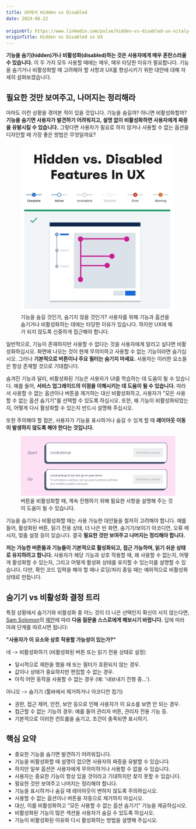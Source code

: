 ```yaml
---
title: UX에서 Hidden vs Disabled
date: 2024-06-22

originUrl: https://www.linkedin.com/pulse/hidden-vs-disabled-ux-vitaly-friedman-14mof/
originTitle: Hidden vs Disabled in UX
---
```


**기능을 숨기(hidden)거나 비활성화(disabled)하는 것은 사용자에게 매우 혼란스러울 수 있습니다.** 이 두 가지 모두 사용할 때에는 매우, 매우 타당한 이유가 필요합니다. 기능을 숨기거나 비활성화할 때 고려해야 할 사항과 UX를 향상시키기 위한 대안에 대해 자세히 살펴보겠습니다.

## 필요한 것만 보여주고, 나머지는 정리해라

아마도 이런 상황을 겪어본 적이 있을 것입니다. 기능을 숨길까? 아니면 비활성화할까? **기능을 숨기면 사용자가 발견하기 어려워지고, 설명 없이 비활성화하면 사용자에게 짜증을 유발시킬 수 있습니다.** 그렇다면 사용자가 필요로 하지 않거나 사용할 수 없는 옵션을 디자인할 때 가장 좋은 방법은 무엇일까요?

<figure>
<img src="/assets/images/hiden-vs-disabled-in-ux/image01.jpg" alt="image01" />
<figcaption>기능을 숨길 것인가, 숨기지 않을 것인가? 사용자를 위해 기능과 옵션을 숨기거나 비활성화하는 데에는 타당한 이유가 있습니다. 하지만 UX에 해가 되지 않도록 신중하게 접근해야 합니다.</figcaption>
</figure>

일반적으로, 기능이 존재하지만 사용할 수 없다는 것을 사용자에게 알리고 싶다면 비활성화하십시오. 화면에 나오는 것이 현재 무의미하고 사용할 수 없는 기능이라면 숨기십시오. 그러나 **기본적으로 버튼이나 주요 필터는 숨기지 마세요.** 사용자는 이러한 요소들은 항상 존재할 것으로 기대합니다.

숨겨진 기능과 달리, 비활성화된 기능은 사용자가 UI를 학습하는 데 도움이 될 수 있습니다. 예를 들어, **서비스 업그레이드의 이점을 이해시키는 데 도움이 될 수 있습니다.** 따라서 사용할 수 없는 옵션이나 버튼을 제거하는 대신 비활성화하고, 사용자가 "모든 사용할 수 없는 옵션 숨기기"를 선택할 수 있도록 하십시오. 또한, 왜 기능이 비활성화되었는지, 어떻게 다시 활성화할 수 있는지 반드시 설명해 주십시오.

또한 주의해야 할 점은, 사용자가 기능을 표시하거나 숨길 수 있게 할 때 **레이아웃 이동이 발생하지 않도록 해야 한다는 것입니다.**

<figure>
<img src="/assets/images/hiden-vs-disabled-in-ux/image02.png" alt="image02" />
<figcaption>버튼을 비활성화할 때, 계속 진행하기 위해 필요한 사항을 설명해 주는 것이 도움이 될 수 있습니다.</figcaption>
</figure>

기능을 숨기거나 비활성화할 때는 사용 가능한 대안들을 철저히 고려해야 합니다. 예를 들어, 활성화된 버튼, 읽기 전용 상태, 더 나은 빈 화면, 숨기기/보이기 아코디언, 오류 메시지, 맞춤 설정 등이 있습니다. 결국 **필요한 것만 보여주고 나머지는 정리해야 합니다.**

**저는 가능한 버튼들과 기능들이 기본적으로 활성화되고, 접근 가능하며, 읽기 쉬운 상태로 유지하려고 합니다.** 사용자가 해당 기능과 상호 작용할 때, 왜 사용할 수 없는지, 어떻게 활성화할 수 있는지, 그리고 어떻게 활성화 상태를 유지할 수 있는지를 설명할 수 있습니다. 다만, 확인 코드 입력을 해야 할 때나 로딩/처리 중일 때는 예외적으로 비활성화 상태로 만듭니다.

## 숨기기 vs 비활성화 결정 트리

특정 상황에서 숨기기와 비활성화 중 어느 것이 더 나은 선택인지 확신이 서지 않는다면, [Sam Solomon](https://www.linkedin.com/in/sam-solomon-71316880/)의 [제안](https://solomon.io/hide-or-disable/)에 따라 **다음 질문을 스스로에게 해보시기 바랍니다.** 답에 따라 아래 단계를 따르시면 됩니다:

**"사용자가 이 요소와 상호 작용할 가능성이 있는가?"**

네 -> 비활성화하기 (비활성화된 버튼 또는 읽기 전용 상태로 설정)

- 일시적으로 제한을 했을 때 또는 필터가 호환되지 않는 경우.
- 값이나 상태가 중요하지만 편집할 수 없는 경우.
- 아직 어떤 동작을 사용할 수 없는 경우 (예: '내보내기 진행 중...').

아니오 -> 숨기기 (툴바에서 제거하거나 아코디언 접기)

- 권한, 접근 제어, 안전, 보안 등으로 인해 사용자가 이 요소를 보면 안 되는 경우.
- 접근할 수 없는 기능의 경우: 예를 들어 관리자 버튼, 관리자 전용 기능 등.
- 기본적으로 이러한 컨트롤을 숨기고, 조건이 충족되면 표시하기.

## 핵심 요약

- 중요한 기능을 숨기면 발견하기 어려워집니다.
- 기능을 비활성화할 때 설명이 없으면 사용자의 짜증을 유발할 수 있습니다.
- 하지만 일부 옵션은 사용자에게 무의미하거나 사용할 수 없을 수 있습니다.
- 사용자는 중요한 기능이 항상 있을 것이라고 기대하지만 찾지 못할 수 있습니다.
- 필요한 것만 보여주고 나머지는 정리해야 합니다.
- 기능을 표시하거나 숨길 때 레이아웃이 변하지 않도록 주의하십시오.
- 사용할 수 없는 옵션이나 버튼을 자동으로 제거하지 마십시오.
- 대신, 이를 비활성화하고 "모든 사용할 수 없는 옵션 숨기기" 기능을 제공하십시오.
- 비활성화된 기능이 많은 섹션을 사용자가 숨길 수 있도록 하십시오.
- 기능이 비활성화된 이유와 다시 활성화하는 방법을 설명해 주십시오.
